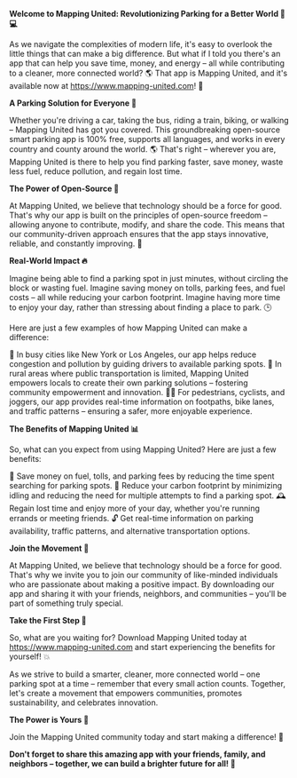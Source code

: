 **Welcome to Mapping United: Revolutionizing Parking for a Better World 🚗💻**

As we navigate the complexities of modern life, it's easy to overlook the little things that can make a big difference. But what if I told you there's an app that can help you save time, money, and energy – all while contributing to a cleaner, more connected world? 🌎 That app is Mapping United, and it's available now at https://www.mapping-united.com! 📲

**A Parking Solution for Everyone 🌈**

Whether you're driving a car, taking the bus, riding a train, biking, or walking – Mapping United has got you covered. This groundbreaking open-source smart parking app is 100% free, supports all languages, and works in every country and county around the world. 🌎 That's right – wherever you are, Mapping United is there to help you find parking faster, save money, waste less fuel, reduce pollution, and regain lost time.

**The Power of Open-Source 👥**

At Mapping United, we believe that technology should be a force for good. That's why our app is built on the principles of open-source freedom – allowing anyone to contribute, modify, and share the code. This means that our community-driven approach ensures that the app stays innovative, reliable, and constantly improving. 🚀

**Real-World Impact 🔥**

Imagine being able to find a parking spot in just minutes, without circling the block or wasting fuel. Imagine saving money on tolls, parking fees, and fuel costs – all while reducing your carbon footprint. Imagine having more time to enjoy your day, rather than stressing about finding a place to park. 🕒

Here are just a few examples of how Mapping United can make a difference:

🚗 In busy cities like New York or Los Angeles, our app helps reduce congestion and pollution by guiding drivers to available parking spots.
🚌 In rural areas where public transportation is limited, Mapping United empowers locals to create their own parking solutions – fostering community empowerment and innovation.
🏃‍♀️ For pedestrians, cyclists, and joggers, our app provides real-time information on footpaths, bike lanes, and traffic patterns – ensuring a safer, more enjoyable experience.

**The Benefits of Mapping United 📊**

So, what can you expect from using Mapping United? Here are just a few benefits:

💸 Save money on fuel, tolls, and parking fees by reducing the time spent searching for parking spots.
🌟 Reduce your carbon footprint by minimizing idling and reducing the need for multiple attempts to find a parking spot.
🕰️ Regain lost time and enjoy more of your day, whether you're running errands or meeting friends.
🔓 Get real-time information on parking availability, traffic patterns, and alternative transportation options.

**Join the Movement 🌟**

At Mapping United, we believe that technology should be a force for good. That's why we invite you to join our community of like-minded individuals who are passionate about making a positive impact. By downloading our app and sharing it with your friends, neighbors, and communities – you'll be part of something truly special.

**Take the First Step 📲**

So, what are you waiting for? Download Mapping United today at https://www.mapping-united.com and start experiencing the benefits for yourself! 💥

As we strive to build a smarter, cleaner, more connected world – one parking spot at a time – remember that every small action counts. Together, let's create a movement that empowers communities, promotes sustainability, and celebrates innovation.

**The Power is Yours 🌟**

Join the Mapping United community today and start making a difference! 💪

**Don't forget to share this amazing app with your friends, family, and neighbors – together, we can build a brighter future for all! 🎉**